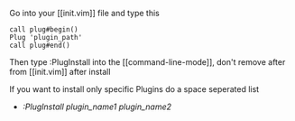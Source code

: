 Go into your [[init.vim]] file and type this
```vim
call plug#begin()
Plug 'plugin_path'
call plug#end()
```
Then type :PlugInstall into the [[command-line-mode]], don't remove after from [[init.vim]] after install

If you want to install only specific Plugins do a space seperated list
- *:PlugInstall plugin_name1 plugin_name2*
